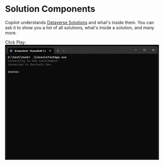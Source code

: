 # Solution Components

Copilot understands [Dataverse Solutions](https://learn.microsoft.com/en-us/power-apps/developer/data-platform/introduction-solutions) and what's inside them. You can ask it to show you a list of all solutions, what's inside a solution, and many more.

Click Play:
![Send Email](assets/images/SolutionComponents.gif)
